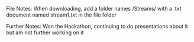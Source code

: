 File Notes: When downloading, add a folder names /Streams/ with a .txt document named stream1.txt in the file folder

Further Notes: Won the Hackathon, continuing to do presentations about it but am not further working on it
